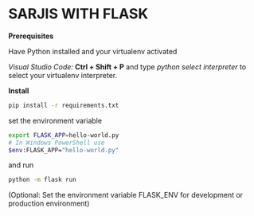 # SARJIS WITH FLASK

**Prerequisites**

Have Python installed and your virtualenv activated

*Visual Studio Code:* **Ctrl + Shift + P** and type *python select interpreter* to select your virtualenv interpreter.

**Install**
```bash
pip install -r requirements.txt
```

set the environment variable
```bash
export FLASK_APP=hello-world.py
# In Windows PowerShell use
$env:FLASK_APP="hello-world.py"
```

and run
```bash
python -m flask run
```

(Optional: Set the environment variable FLASK_ENV for development or production environment)


